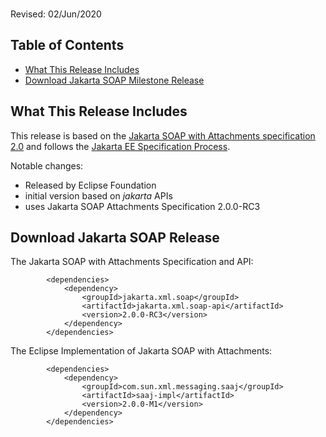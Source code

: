 <br>

Revised: 02/Jun/2020

## Table of Contents

* [What This Release Includes](#what)
* [Download Jakarta SOAP Milestone Release](#Download_Jakarta_SOAP_Milestone)

## <a name="what"></a>What This Release Includes

This release is based on the [Jakarta SOAP with Attachments specification 2.0](https://jakarta.ee/specifications/soap-attachments/2.0/)
and follows the [Jakarta EE Specification Process](https://jakarta.ee/about/jesp/).

Notable changes:

* Released by Eclipse Foundation
* initial version based on *jakarta* APIs
* uses Jakarta SOAP Attachments Specification 2.0.0-RC3

## <a name="Download_Jakarta_SOAP_Release"></a>Download Jakarta SOAP Release

The Jakarta SOAP with Attachments Specification and API:
```
        <dependencies>
            <dependency>
                <groupId>jakarta.xml.soap</groupId>
                <artifactId>jakarta.xml.soap-api</artifactId>
                <version>2.0.0-RC3</version>
            </dependency>
        </dependencies>
```

The Eclipse Implementation of Jakarta SOAP with Attachments:
```
        <dependencies>
            <dependency>
                <groupId>com.sun.xml.messaging.saaj</groupId>
                <artifactId>saaj-impl</artifactId>
                <version>2.0.0-M1</version>
            </dependency>
        </dependencies>
```